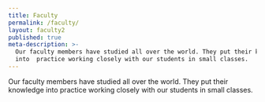 ```yaml
---
title: Faculty
permalink: /faculty/
layout: faculty2
published: true
meta-description: >-
  Our faculty members have studied all over the world. They put their knowledge
  into  practice working closely with our students in small classes.
---
```

Our faculty members have studied all over the world. They put their knowledge into practice working closely with our students in small classes.
